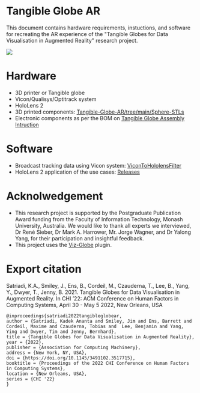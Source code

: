 # Tangible Globe AR

This document contains hardware requirements, instuctions, and software for recreating the AR experience of the "Tangible Globes for Data Visualisation in Augmented Reality" research project. 

![](https://kadeksatriadi.com/wp-content/uploads/2022/03/tangible_globe_AR.png)


# Hardware 
- 3D printer or Tangible globe
- Vicon/Qualisys/Optitrack system
- HoloLens 2
- 3D printed components: [Tangible-Globe-AR/tree/main/Sphere-STLs](https://github.com/KadekSatriadi/Tangible-Globe-AR/tree/main/Sphere-STLs)
- Electronic components as per the BOM on [Tangible Globe Assembly Intruction](https://github.com/KadekSatriadi/Tangible-Globe-AR/blob/main/CreatingTangibleGlobe.md)


# Software 

- Broadcast tracking data using Vicon system: [ViconToHololensFilter](https://github.com/KadekSatriadi/Tangible-Globe-AR/tree/main/Software/ViconToHololensFilter)
- HoloLens 2 application of the use cases: [Releases](https://github.com/KadekSatriadi/Tangible-Globe-AR/releases/)

# Acknolwedgement

- This research project is supported by the Postgraduate Publication Award funding from the Faculty of Information Technology, Monash University, Australia. We would like to thank all experts we interviewed, Dr René Sieber, Dr Mark A. Harrower, Mr. Jorge Wagner, and Dr Yalong Yang, for their participation and insightful feedback.
- This project uses the [Viz-Globe](https://github.com/KadekSatriadi/Viz-Globe) plugin. 

# Export citation

Satriadi, K.A., Smiley, J., Ens, B., Cordeil, M., Czauderna, T., Lee, B., Yang, Y., Dwyer, T., Jenny, B. 2021. Tangible Globes for Data Visualisation in Augmented Reality. In CHI ’22: ACM Conference on Human Factors in Computing Systems, April 30 - May 5 2022, New Orleans, USA



```
@inproceedings{satriadi2022tangibleglobear,
author = {Satriadi, Kadek Ananta and Smiley, Jim and Ens, Barrett and Cordeil, Maxime and Czauderna, Tobias and  Lee, Benjamin and Yang, Ying and Dwyer, Tim and Jenny, Bernhard},
title = {Tangible Globes for Data Visualisation in Augmented Reality},
year = {2022},
publisher = {Association for Computing Machinery},
address = {New York, NY, USA},
doi = {https://doi.org/10.1145/3491102.3517715},
booktitle = {Proceedings of the 2022 CHI Conference on Human Factors in Computing Systems},
location = {New Orleans, USA},
series = {CHI '22}
}

```
